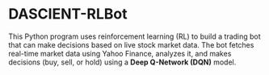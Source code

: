 # DASCIENT-RLBot
This Python program uses reinforcement learning (RL) to build a trading bot that can make decisions based on live stock market data. The bot fetches real-time market data using Yahoo Finance, analyzes it, and makes decisions (buy, sell, or hold) using a **Deep Q-Network (DQN)** model.
